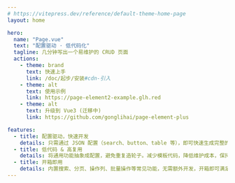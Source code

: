 ```yaml
---
# https://vitepress.dev/reference/default-theme-home-page
layout: home

hero:
  name: "Page.vue"
  text: "配置驱动 · 低代码化"
  tagline: 几分钟写出一个易维护的 CRUD 页面
  actions:
    - theme: brand
      text: 快速上手
      link: /doc/起步/安装#cdn-引入
    - theme: alt
      text: 使用示例
      link: https://page-element2-example.glh.red
    - theme: alt
      text: 升级到 Vue3 (迁移中)
      link: https://github.com/gonglihai/page-element-plus

features:
  - title: 配置驱动，快速开发
    details: 只需通过 JSON 配置（search、button、table 等），即可快速生成完整的 CRUD 页面。
  - title: 低代码 & 高复用
    details: 将通用功能抽象成配置，避免重复造轮子。减少模板代码，降低维护成本，保持风格一致，并能跨页面复用配置。
  - title: 开箱即用
    details: 内置搜索、分页、操作列、批量操作等常见功能，无需额外开发，开箱即可满足大部分业务场景。
---
```


